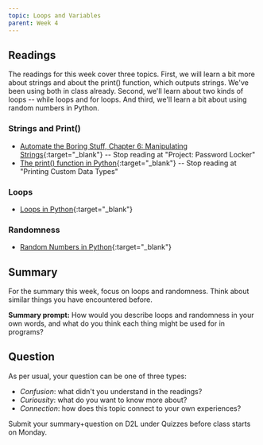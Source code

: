 ```yaml
---
topic: Loops and Variables
parent: Week 4
---
```


## Readings

The readings for this week cover three topics.  First, we will learn a bit more about strings and about the print() function, which outputs strings. We've been using both in class already. Second, we'll learn about two kinds of loops -- while loops and for loops. And third, we'll learn a bit about using random numbers in Python.

### Strings and Print()

* [Automate the Boring Stuff, Chapter 6: Manipulating Strings](https://automatetheboringstuff.com/chapter6/){:target="_blank"} -- Stop reading at "Project: Password Locker"
* [The print() function in Python](https://realpython.com/python-print/){:target="_blank"} -- Stop reading at "Printing Custom Data Types"

### Loops
* [Loops in Python](https://www.geeksforgeeks.org/loops-in-python/){:target="_blank"}

### Randomness

* [Random Numbers in Python](https://www.geeksforgeeks.org/random-numbers-in-python/#){:target="_blank"}

## Summary

For the summary this week, focus on loops and randomness. Think about similar things you have encountered before.

**Summary prompt:** How would you describe loops and randomness in your own words, and what do you think each thing might be used for in programs?

## Question

As per usual, your question can be one of three types:
* *Confusion*: what didn't you understand in the readings?
* *Curiousity*: what do you want to know more about?
* *Connection*: how does this topic connect to your own experiences?

Submit your summary+question on D2L under Quizzes before class starts on Monday.


